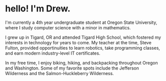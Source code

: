 # hello! I'm Drew.

I'm currently a 4th year undergraduate student at Oregon State University, where I study computer science with a minor in mathematics.

I grew up in Tigard, OR and attended Tigard High School, which fostered my interests in technology for years to come. My teacher at the time, Steve Fulton, provided opportinuities to learn robotics, take programming classes, and earn modern industry-level IT certificates.

In my free time, I enjoy biking, hiking, and backpacking throughout Oregon and Washington. Some of my favorite spots include the Jefferson Wilderness and the Salmon-Huckleberry Wilderness.